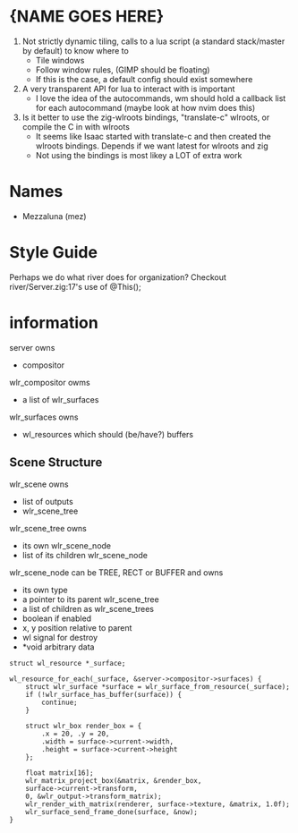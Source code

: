 # {NAME GOES HERE}
1. Not strictly dynamic tiling, calls to a lua script (a standard stack/master by default) to know where to
    * Tile windows
    * Follow window rules, (GIMP should be floating)
    * If this is the case, a default config should exist somewhere
2. A very transparent API for lua to interact with is important
    * I love the idea of the autocommands, wm should hold a callback list for each autocommand (maybe look at how nvim does this)
3. Is it better to use the zig-wlroots bindings, "translate-c" wlroots, or compile the C in with wlroots
    * It seems like Isaac started with translate-c and then created the wlroots bindings. Depends if we want latest for wlroots and zig
    * Not using the bindings is most likey a LOT of extra work

# Names
* Mezzaluna (mez)

# Style Guide

Perhaps we do what river does for organization? Checkout river/Server.zig:17's use of @This();

# information

server owns
- compositor

wlr_compositor owms
- a list of wlr_surfaces

wlr_surfaces owns
- wl_resources which should (be/have?) buffers

## Scene Structure
wlr_scene owns
- list of outputs
- wlr_scene_tree

wlr_scene_tree owns
- its own wlr_scene_node
- list of its children wlr_scene_node

wlr_scene_node can be TREE, RECT or BUFFER and owns
- its own type
- a pointer to its parent wlr_scene_tree
- a list of children as wlr_scene_trees
- boolean if enabled
- x, y position relative to parent
- wl signal for destroy
- *void arbitrary data

```zig
struct wl_resource *_surface;

wl_resource_for_each(_surface, &server->compositor->surfaces) {
    struct wlr_surface *surface = wlr_surface_from_resource(_surface);
    if (!wlr_surface_has_buffer(surface)) {
        continue;
    }

    struct wlr_box render_box = {
        .x = 20, .y = 20,
        .width = surface->current->width,
        .height = surface->current->height
    };

    float matrix[16];
    wlr_matrix_project_box(&matrix, &render_box,
    surface->current->transform,
    0, &wlr_output->transform_matrix);
    wlr_render_with_matrix(renderer, surface->texture, &matrix, 1.0f);
    wlr_surface_send_frame_done(surface, &now);
}
```
